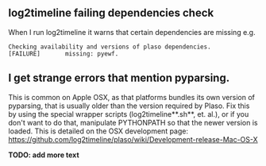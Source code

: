 ## log2timeline failing dependencies check
When I run log2timeline it warns that certain dependencies are missing e.g.
```
Checking availability and versions of plaso dependencies.
[FAILURE]       missing: pyewf.
```

## I get strange errors that mention pyparsing.
This is common on Apple OSX, as that platforms bundles its own version of pyparsing, that is usually older than the version required by Plaso. Fix this by using the special wrapper scripts (log2timeline**.sh**, et. al.), or if you don't want to do that, manipulate PYTHONPATH so that the newer version is loaded. This is detailed on the OSX development page: https://github.com/log2timeline/plaso/wiki/Development-release-Mac-OS-X

**TODO: add more text**
